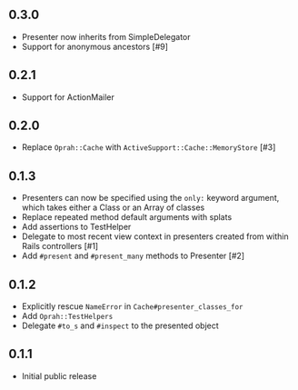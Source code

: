 0.3.0
-----

- Presenter now inherits from SimpleDelegator
- Support for anonymous ancestors [#9]


0.2.1
-----

- Support for ActionMailer

0.2.0
-----

- Replace `Oprah::Cache` with `ActiveSupport::Cache::MemoryStore` [#3]

0.1.3
-----

- Presenters can now be specified using the `only:` keyword argument, which
  takes either a Class or an Array of classes
- Replace repeated method default arguments with splats
- Add assertions to TestHelper
- Delegate to most recent view context in presenters created from within Rails
  controllers [#1]
- Add `#present` and `#present_many` methods to Presenter [#2]

0.1.2
-----

- Explicitly rescue `NameError` in `Cache#presenter_classes_for`
- Add `Oprah::TestHelpers`
- Delegate `#to_s` and `#inspect` to the presented object

0.1.1
-----

- Initial public release
